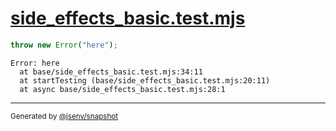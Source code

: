 # [side_effects_basic.test.mjs](../side_effects_basic.test.mjs)

```js
throw new Error("here");
```

```console
Error: here
  at base/side_effects_basic.test.mjs:34:11
  at startTesting (base/side_effects_basic.test.mjs:20:11)
  at async base/side_effects_basic.test.mjs:28:1
```

---

<sub>
  Generated by <a href="https://github.com/jsenv/core/tree/main/packages/tooling/snapshot">@jsenv/snapshot</a>
</sub>
